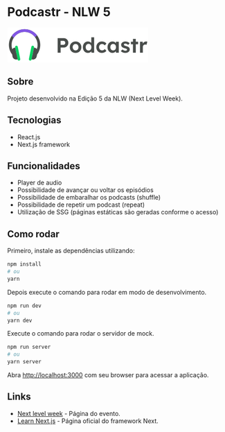 # Podcastr - NLW 5

<img src="public/logo.svg" />

## Sobre

Projeto desenvolvido na Edição 5 da NLW (Next Level Week).

## Tecnologias

- React.js
- Next.js framework

## Funcionalidades

- Player de audio
- Possibilidade de avançar ou voltar os episódios
- Possibilidade de embaralhar os podcasts (shuffle)
- Possibilidade de repetir um podcast (repeat)
- Utilização de SSG (páginas estáticas são geradas conforme o acesso)

## Como rodar

Primeiro, instale as dependências utilizando:

```bash
npm install
# ou
yarn
```

Depois execute o comando para rodar em modo de desenvolvimento.

```bash
npm run dev
# ou
yarn dev
```

Execute o comando para rodar o servidor de mock.

```bash
npm run server
# ou
yarn server
```

Abra [http://localhost:3000](http://localhost:3000) com seu browser para acessar a aplicação.

## Links

- [Next level week](https://nextlevelweek.com/) - Página do evento.
- [Learn Next.js](https://nextjs.org/learn) - Página oficial do framework Next.
